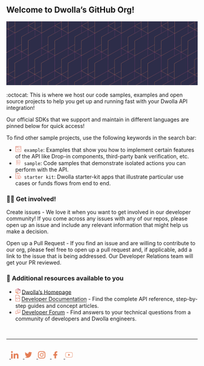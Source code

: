 ## Welcome to Dwolla’s GitHub Org!

![image info](./images/dwolla-banner.png)

:octocat: This is where we host our code samples, examples and open source
projects to help you get up and running fast with your Dwolla API integration!

Our official SDKs that we support and maintain in different languages are pinned
below for quick access!

To find other sample projects, use the following keywords in the search bar:

- <img src="./images/dwolla-demo-app.svg" alt="Examples" width="15"/>  `example`:
  Examples that show you how to implement certain features of the API like
  Drop-in components, third-party bank verification, etc.
- <img src="./images/csv-export-sample.svg" alt="Samples" width="15"/>  `sample`:
  Code samples that demonstrate isolated actions you can perform with the API.
- <img src="./images/guides-icon.svg" alt="Starter Kit" width="15"/>  `starter kit`:
  Dwolla starter-kit apps that illustrate particular use cases or funds flows
  from end to end.

### 👩‍💻 Get involved!

Create issues - We love it when you want to get involved in our developer
community! If you come across any issues with any of our repos, please open up
an issue and include any relevant information that might help us make a
decision.

Open up a Pull Request - If you find an issue and are willing to contribute to
our org, please feel free to open up a pull request and, if applicable, add a
link to the issue that is being addressed. Our Developer Relations team will get
your PR reviewed.

### 📖 Additional resources available to you

- <img src="./images/dwolla-icon-full-color.png" alt="LinkedIn" width="13"/> [Dwolla’s Homepage](https://www.dwolla.com/)
- <img src="./images/api-reference-icon.svg" alt="LinkedIn" width="12"/> [Developer Documentation](https://developers.dwolla.com/) - Find the complete API reference, step-by-step guides and concept articles.
- <img src="./images/developer-community-icon.svg" alt="LinkedIn" width="13"/> [Developer Forum](https://discuss.dwolla.com/) - Find answers to your technical questions from a community of developers and Dwolla engineers.

<br/>

---

<br />
  <a href="https://www.linkedin.com/company/dwolla/">
<img src="./images/icon-linkedin-light-orange.svg" alt="LinkedIn" width="20"/></a>
  <a href="https://www.twitter.com/dwolla/">
<img src="./images/icon-twitter-light-orange.svg" alt="Twitter" width="20"/></a>
  <a href="https://www.instagram.com/dwolla/">
<img src="./images/icon-instagram-light-orange.svg" alt="Instagram" width="20"/></a>
  <a href="https://www.facebook.com/dwolla">
<img src="./images/icon-facebook-light-orange.svg" alt="Facebook" width="20"/></a> 
  <a href="https://www.youtube.com/c/DwollaPlatform">
<img src="./images/icon-youtube-light-orange.svg" alt="YouTube" width="20"/></a>
